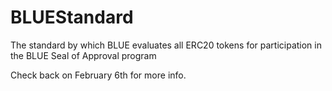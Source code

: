 # BLUEStandard
The standard by which BLUE evaluates all ERC20 tokens for participation in the BLUE Seal of Approval program

Check back on February 6th for more info.
